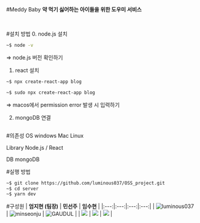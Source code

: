 #Meddy Baby
<b>약 먹기 싫어하는 아이들을 위한 도우미 서비스</b>
<p><br></p>

#설치 방법
0. node.js 설치
```sh
~$ node -v
```
=> node.js 버전 확인하기

1. react 설치
```sh
~$ npx create-react-app blog

~$ sudo npx create-react-app blog
```
=> macos에서 permission error 발생 시 입력하기

2. mongoDB 연결
```sh
```


#의존성
<h10>OS</h10>
windows Mac Linux

<h10>Library</h10>
Node.js / React

<h10>DB</h10>
mongoDB

#실행 방법
```sh
~$ git clone https://github.com/luminous037/OSS_project.git
~$ cd server
~$ yarn dev
```

#구성원
| **엄지현 (팀장)** | **민선주** | **임수현** | 
|:---:|:---:|:---:|:---:|
| ![luminous037](https://avatars.githubusercontent.com/u/135002121?v=4) | ![minseonju](https://github.com/minseonju.png) | ![GAUDUL](https://avatars.githubusercontent.com/u/137772044?v=4) |
| <a href="mailto:luminous037@gmail.com"><img src="https://img.shields.io/badge/EMAIL-F0F0F0?style=flat-square&logo=Gmail&logoColor=orange&link=mailto:16alexandros57@gmail.com"/></a> | <a href="mailto:10sc1108@naver.com"><img src="https://img.shields.io/badge/EMAIL-F0F0F0?style=flat-square&logo=Gmail&logoColor=orange&link=mailto:10sc1108@naver.com"/></a> | <a href="mailto:limjsu12@naver.com"><img src="https://img.shields.io/badge/EMAIL-F0F0F0?style=flat-square&logo=Gmail&logoColor=orange&link=mailto:sinsohi4280@gmail.com"/></a> | 
